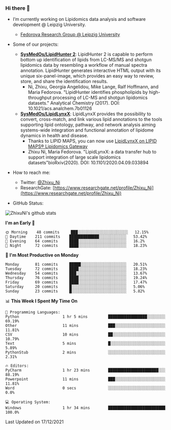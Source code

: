### Hi there 👋

- I’m currently working on Lipidomics data analysis and software development @ Leipzig University.
  + [Fedorova Research Group @ Leipzig University](https://home.uni-leipzig.de/fedorova/)
- Some of our projects:
  + **[SysMedOs/LipidHunter 2](https://github.com/SysMedOs/lipidhunter)**: LipidHunter 2 is capable to perform bottom up identification of lipids from LC-MS/MS and shotgun lipidomics data by resembling a workflow of manual spectra annotation. LipidHunter generates interactive HTML output with its unique six-panel-image, which provides an easy way to review, store, and share the identification results. 
    * Ni, Zhixu, Georgia Angelidou, Mike Lange, Ralf Hoffmann, and Maria Fedorova. "LipidHunter identifies phospholipids by high-throughput processing of LC-MS and shotgun lipidomics datasets." Analytical Chemistry (2017). DOI: 10.1021/acs.analchem.7b01126
  + **[SysMedOs/LipidLynxX](https://github.com/SysMedOs/LipidLynxX)**: LipidLynxX provides the possibility to convert, cross-match, and link various lipid annotations to the tools supporting lipid ontology, pathway, and network analysis aiming systems-wide integration and functional annotation of lipidome dynamics in health and disease.
    * Thanks to LIPID MAPS, you can now use [LipidLynxX on LIPID MAPS® Lipidomics Gateway](http://lipidmaps.org/lipidlynxx/)
    * Zhixu Ni, Maria Fedorova. "LipidLynxX: a data transfer hub to support integration of large scale lipidomics datasets"bioRxiv(2020). DOI: 10.1101/2020.04.09.033894
- How to reach me:
  + Twitter: [@Zhixu_Ni](https://twitter.com/Zhixu_Ni)
  + ResearchGate: [https://www.researchgate.net/profile/Zhixu_Ni](https://www.researchgate.net/profile/Zhixu_Ni)

- GitHub Status:

![ZhixuNi's github stats](https://github-readme-stats.vercel.app/api?username=ZhixuNi&show_icons=true&hide=issues)

<!--START_SECTION:waka-->
**I'm an Early 🐤** 

```text
🌞 Morning    48 commits     ███░░░░░░░░░░░░░░░░░░░░░░   12.15% 
🌆 Daytime    211 commits    █████████████░░░░░░░░░░░░   53.42% 
🌃 Evening    64 commits     ████░░░░░░░░░░░░░░░░░░░░░   16.2% 
🌙 Night      72 commits     ████░░░░░░░░░░░░░░░░░░░░░   18.23%

```
📅 **I'm Most Productive on Monday** 

```text
Monday       81 commits     █████░░░░░░░░░░░░░░░░░░░░   20.51% 
Tuesday      72 commits     ████░░░░░░░░░░░░░░░░░░░░░   18.23% 
Wednesday    54 commits     ███░░░░░░░░░░░░░░░░░░░░░░   13.67% 
Thursday     76 commits     ████░░░░░░░░░░░░░░░░░░░░░   19.24% 
Friday       69 commits     ████░░░░░░░░░░░░░░░░░░░░░   17.47% 
Saturday     20 commits     █░░░░░░░░░░░░░░░░░░░░░░░░   5.06% 
Sunday       23 commits     █░░░░░░░░░░░░░░░░░░░░░░░░   5.82%

```


📊 **This Week I Spent My Time On** 

```text
💬 Programming Languages: 
Python                   1 hr 5 mins         █████████████████░░░░░░░░   69.19% 
Other                    11 mins             ███░░░░░░░░░░░░░░░░░░░░░░   11.81% 
CSV                      10 mins             ██░░░░░░░░░░░░░░░░░░░░░░░   10.79% 
Text                     5 mins              █░░░░░░░░░░░░░░░░░░░░░░░░   5.89% 
PythonStub               2 mins              ░░░░░░░░░░░░░░░░░░░░░░░░░   2.31%

🔥 Editors: 
PyCharm                  1 hr 23 mins        ██████████████████████░░░   88.19% 
Powerpoint               11 mins             ███░░░░░░░░░░░░░░░░░░░░░░   11.81% 
Word                     0 secs              ░░░░░░░░░░░░░░░░░░░░░░░░░   0.0%

💻 Operating System: 
Windows                  1 hr 34 mins        █████████████████████████   100.0%

```


 Last Updated on 17/12/2021
<!--END_SECTION:waka-->
